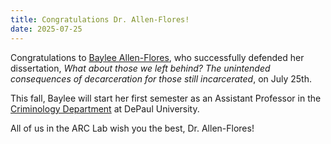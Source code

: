 ```yaml
---
title: Congratulations Dr. Allen-Flores!
date: 2025-07-25
---
```


Congratulations to [Baylee Allen-Flores](https://arcorrectionslab.org/author/baylee-allen-flores/), who successfully defended her dissertation, *What about those we left behind? The unintended consequences of decarceration for those still incarcerated*, on July 25th.

This fall, Baylee will start her first semester as an Assistant Professor in the [Criminology Department](https://las.depaul.edu/academics/criminology/about/Pages/default.aspx) at DePaul University.

All of us in the ARC Lab wish you the best, Dr. Allen-Flores!

<!--more-->
